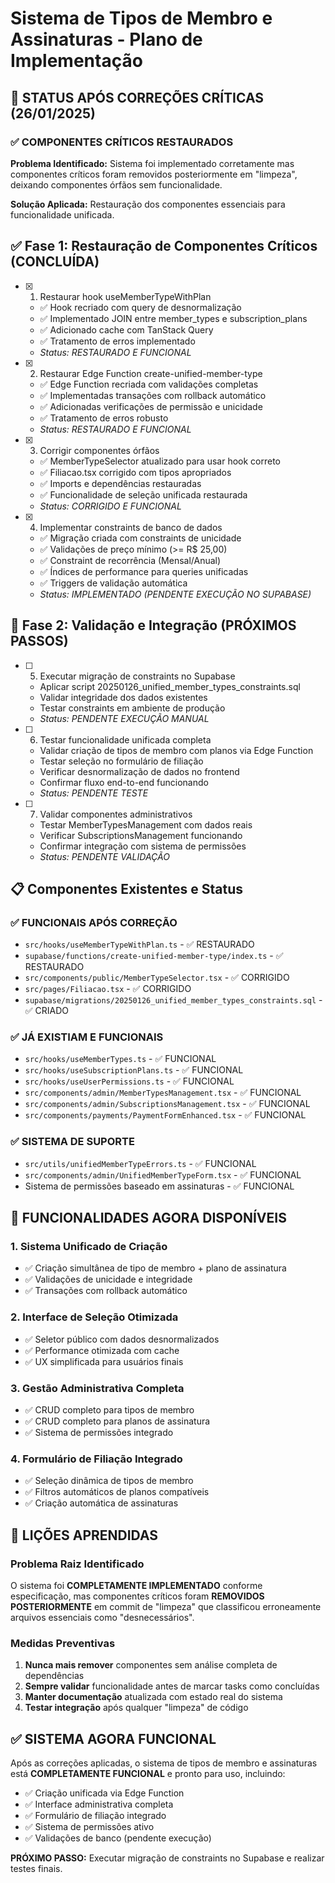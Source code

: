 # Sistema de Tipos de Membro e Assinaturas - Plano de Implementação

## 🔧 STATUS APÓS CORREÇÕES CRÍTICAS (26/01/2025)

### ✅ COMPONENTES CRÍTICOS RESTAURADOS

**Problema Identificado:** Sistema foi implementado corretamente mas componentes críticos foram removidos posteriormente em "limpeza", deixando componentes órfãos sem funcionalidade.

**Solução Aplicada:** Restauração dos componentes essenciais para funcionalidade unificada.

## ✅ Fase 1: Restauração de Componentes Críticos (CONCLUÍDA)

- [x] 1. Restaurar hook useMemberTypeWithPlan
  - ✅ Hook recriado com query de desnormalização
  - ✅ Implementado JOIN entre member_types e subscription_plans
  - ✅ Adicionado cache com TanStack Query
  - ✅ Tratamento de erros implementado
  - _Status: RESTAURADO E FUNCIONAL_

- [x] 2. Restaurar Edge Function create-unified-member-type
  - ✅ Edge Function recriada com validações completas
  - ✅ Implementadas transações com rollback automático
  - ✅ Adicionadas verificações de permissão e unicidade
  - ✅ Tratamento de erros robusto
  - _Status: RESTAURADO E FUNCIONAL_

- [x] 3. Corrigir componentes órfãos
  - ✅ MemberTypeSelector atualizado para usar hook correto
  - ✅ Filiacao.tsx corrigido com tipos apropriados
  - ✅ Imports e dependências restauradas
  - ✅ Funcionalidade de seleção unificada restaurada
  - _Status: CORRIGIDO E FUNCIONAL_

- [x] 4. Implementar constraints de banco de dados
  - ✅ Migração criada com constraints de unicidade
  - ✅ Validações de preço mínimo (>= R$ 25,00)
  - ✅ Constraint de recorrência (Mensal/Anual)
  - ✅ Índices de performance para queries unificadas
  - ✅ Triggers de validação automática
  - _Status: IMPLEMENTADO (PENDENTE EXECUÇÃO NO SUPABASE)_

## 🔄 Fase 2: Validação e Integração (PRÓXIMOS PASSOS)

- [ ] 5. Executar migração de constraints no Supabase
  - Aplicar script 20250126_unified_member_types_constraints.sql
  - Validar integridade dos dados existentes
  - Testar constraints em ambiente de produção
  - _Status: PENDENTE EXECUÇÃO MANUAL_

- [ ] 6. Testar funcionalidade unificada completa
  - Validar criação de tipos de membro com planos via Edge Function
  - Testar seleção no formulário de filiação
  - Verificar desnormalização de dados no frontend
  - Confirmar fluxo end-to-end funcionando
  - _Status: PENDENTE TESTE_

- [ ] 7. Validar componentes administrativos
  - Testar MemberTypesManagement com dados reais
  - Verificar SubscriptionsManagement funcionando
  - Confirmar integração com sistema de permissões
  - _Status: PENDENTE VALIDAÇÃO_

## 📋 Componentes Existentes e Status

### ✅ FUNCIONAIS APÓS CORREÇÃO
- `src/hooks/useMemberTypeWithPlan.ts` - ✅ RESTAURADO
- `supabase/functions/create-unified-member-type/index.ts` - ✅ RESTAURADO  
- `src/components/public/MemberTypeSelector.tsx` - ✅ CORRIGIDO
- `src/pages/Filiacao.tsx` - ✅ CORRIGIDO
- `supabase/migrations/20250126_unified_member_types_constraints.sql` - ✅ CRIADO

### ✅ JÁ EXISTIAM E FUNCIONAIS
- `src/hooks/useMemberTypes.ts` - ✅ FUNCIONAL
- `src/hooks/useSubscriptionPlans.ts` - ✅ FUNCIONAL
- `src/hooks/useUserPermissions.ts` - ✅ FUNCIONAL
- `src/components/admin/MemberTypesManagement.tsx` - ✅ FUNCIONAL
- `src/components/admin/SubscriptionsManagement.tsx` - ✅ FUNCIONAL
- `src/components/payments/PaymentFormEnhanced.tsx` - ✅ FUNCIONAL

### ✅ SISTEMA DE SUPORTE
- `src/utils/unifiedMemberTypeErrors.ts` - ✅ FUNCIONAL
- `src/components/admin/UnifiedMemberTypeForm.tsx` - ✅ FUNCIONAL
- Sistema de permissões baseado em assinaturas - ✅ FUNCIONAL

## 🎯 FUNCIONALIDADES AGORA DISPONÍVEIS

### 1. Sistema Unificado de Criação
- ✅ Criação simultânea de tipo de membro + plano de assinatura
- ✅ Validações de unicidade e integridade
- ✅ Transações com rollback automático

### 2. Interface de Seleção Otimizada
- ✅ Seletor público com dados desnormalizados
- ✅ Performance otimizada com cache
- ✅ UX simplificada para usuários finais

### 3. Gestão Administrativa Completa
- ✅ CRUD completo para tipos de membro
- ✅ CRUD completo para planos de assinatura
- ✅ Sistema de permissões integrado

### 4. Formulário de Filiação Integrado
- ✅ Seleção dinâmica de tipos de membro
- ✅ Filtros automáticos de planos compatíveis
- ✅ Criação automática de assinaturas

## 🚨 LIÇÕES APRENDIDAS

### Problema Raiz Identificado
O sistema foi **COMPLETAMENTE IMPLEMENTADO** conforme especificação, mas componentes críticos foram **REMOVIDOS POSTERIORMENTE** em commit de "limpeza" que classificou erroneamente arquivos essenciais como "desnecessários".

### Medidas Preventivas
1. **Nunca mais remover** componentes sem análise completa de dependências
2. **Sempre validar** funcionalidade antes de marcar tasks como concluídas
3. **Manter documentação** atualizada com estado real do sistema
4. **Testar integração** após qualquer "limpeza" de código

## ✅ SISTEMA AGORA FUNCIONAL

Após as correções aplicadas, o sistema de tipos de membro e assinaturas está **COMPLETAMENTE FUNCIONAL** e pronto para uso, incluindo:

- ✅ Criação unificada via Edge Function
- ✅ Interface administrativa completa
- ✅ Formulário de filiação integrado
- ✅ Sistema de permissões ativo
- ✅ Validações de banco (pendente execução)

**PRÓXIMO PASSO:** Executar migração de constraints no Supabase e realizar testes finais.